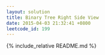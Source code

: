 ```yaml
---
layout: solution
title: Binary Tree Right Side View
date: 2015-04-03 21:32:41 +0800
leetcode_id: 199
---
```

{% include_relative README.md %}
